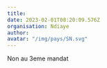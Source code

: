 ```yaml
---
title: 
date: 2023-02-01T08:20:09.576Z
organisation: Ndiaye
author: 
avatar: "/img/pays/SN.svg"
---
```


Non au 3eme mandat
